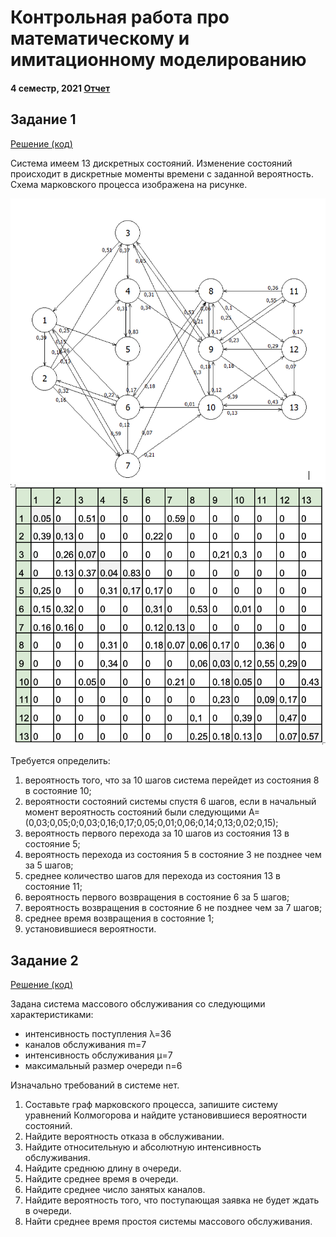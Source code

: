 # Контрольная работа про математическому и имитационному моделированию
#### 4 семестр, 2021 [Отчет](%D0%9E%D1%82%D1%87%D0%B5%D1%82.docx)

Задание 1
------------
[Решение (код)](part_1.py)  
  
Система имеем 13 дискретных состояний. Изменение состояний происходит в дискретные моменты времени с заданной вероятность. Схема марковского процесса изображена на рисунке.

![Схема марковского процесса](pict/graph.png)
![Состояния](pict/states.png)

Требуется определить:
1. вероятность того, что за 10 шагов система перейдет из состояния 8 в состояние 10;
2. вероятности состояний системы спустя 6 шагов, если в начальный момент вероятность состояний были следующими A=(0,03;0,05;0;0,03;0,16;0,17;0,05;0,01;0,06;0,14;0,13;0,02;0,15);
3. вероятность первого перехода за 10 шагов из состояния 13 в состояние 5;
4. вероятность перехода из состояния 5 в состояние 3 не позднее чем за 5 шагов;
5. среднее количество шагов для перехода из состояния 13 в состояние 11;
6. вероятность первого возвращения в состояние 6 за 5 шагов;
7. вероятность возвращения в состояние 6 не позднее чем за 7 шагов;
8. среднее время возвращения в состояние 1;
9. установившиеся вероятности.  


Задание 2
------------
[Решение (код)](part_2.py) 
  
Задана система массового обслуживания со следующими характеристиками:
  * интенсивность поступления	λ=36
  * каналов обслуживания m=7
  * интенсивность обслуживания μ=7
  * максимальный размер очереди n=6 
     
  Изначально требований в системе нет.

1. Составьте граф марковского процесса, запишите систему уравнений Колмогорова и найдите установившиеся вероятности состояний.
2. Найдите вероятность отказа в обслуживании.
3. Найдите относительную и абсолютную интенсивность обслуживания.
4. Найдите среднюю длину в очереди.
5. Найдите среднее время в очереди.
6. Найдите среднее число занятых каналов.
7. Найдите вероятность того, что поступающая заявка не будет ждать в очереди.
8. Найти среднее время простоя системы массового обслуживания.
